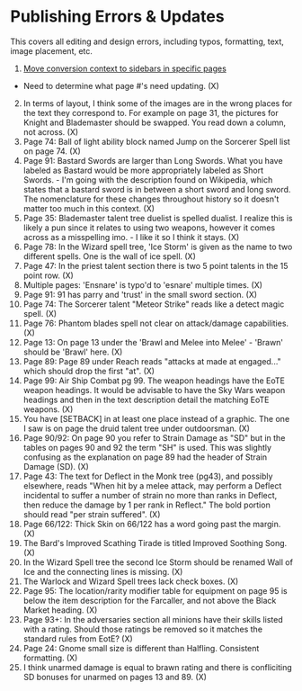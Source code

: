 # Publishing Errors & Updates

This covers all editing and design errors, including typos, formatting, text, image placement, etc.

1. [Move conversion context to sidebars in specific pages](https://www.reddit.com/r/swrpg/comments/5jl3ol/sky_wars_edge_of_the_kingdom_a_free_120_page/dbhk9qg/)
  - Need to determine what page #'s need updating. (X)
2. In terms of layout, I think some of the images are in the wrong places for the text they correspond to. For example on page 31, the pictures for Knight and Blademaster should be swapped. You read down a column, not across. (X)
3. Page 74: Ball of light ability block named Jump on the Sorcerer Spell list on page 74. (X)
4. Page 91: Bastard Swords are larger than Long Swords. What you have labeled as Bastard would be more appropriately labeled as Short Swords. - I'm going with the description found on Wikipedia, which states that a bastard sword is in between a short sword and long sword. The nomenclature for these changes throughout history so it doesn't matter too much in this context. (X)
5. Page 35: Blademaster talent tree duelist is spelled dualist. I realize this is likely a pun since it relates to using two weapons, however it comes across as a misspelling imo. - I like it so I think it stays. (X)
6. Page 78: In the Wizard spell tree, 'Ice Storm' is given as the name to two different spells. One is the wall of ice spell. (X)
7. Page 47: In the priest talent section there is two 5 point talents in the 15 point row. (X)
8. Multiple pages: 'Ensnare' is typo'd to 'esnare' multiple times. (X)
9. Page 91: 91 has parry and 'trust' in the small sword section. (X)
10. Page 74: The Sorcerer talent "Meteor Strike" reads like a detect magic spell. (X)
11. Page 76: Phantom blades spell not clear on attack/damage capabilities. (X)
12. Page 13: On page 13 under the 'Brawl and Melee into Melee' - 'Brawn' should be 'Brawl' here. (X)
13. Page 89: Page 89 under Reach reads "attacks at made at engaged..." which should drop the first "at". (X)
14. Page 99: Air Ship Combat pg 99. The weapon headings have the EoTE weapon headings. It would be advisable to have the Sky Wars weapon headings and then in the text description detail the matching EoTE weapons. (X)
15. You have [SETBACK] in at least one place instead of a graphic. The one I saw is on page the druid talent tree under outdoorsman. (X)
16. Page 90/92: On page 90 you refer to Strain Damage as "SD" but in the tables on pages 90 and 92 the term "SH" is used. This was slightly confusing as the explanation on page 89 had the header of Strain Damage (SD). (X)
17. Page 43: The text for Deflect in the Monk tree (pg43), and possibly elsewhere, reads "When hit by a melee attack, may perform a Deflect incidental to suffer a number of strain no more than ranks in Deflect, then reduce the damage by 1 per rank in Reflect." The bold portion should read "per strain suffered". (X)
18. Page 66/122: Thick Skin on 66/122 has a word going past the margin. (X)
19. The Bard's Improved Scathing Tirade is titled Improved Soothing Song. (X)
20. In the Wizard Spell tree the second Ice Storm should be renamed Wall of Ice and the connecting lines is missing. (X)
21. The Warlock and Wizard Spell trees lack check boxes. (X)
22. Page 95: The location/rarity modifier table for equipment on page 95 is below the item description for the Farcaller, and not above the Black Market heading. (X)
23. Page 93+: In the adversaries section all minions have their skills listed with a rating. Should those ratings be removed so it matches the standard rules from EotE? (X) 
24. Page 24: Gnome small size is different than Halfling. Consistent formatting. (X)
25. I think unarmed damage is equal to brawn rating and there is confliciting SD bonuses for unarmed on pages 13 and 89. (X)
